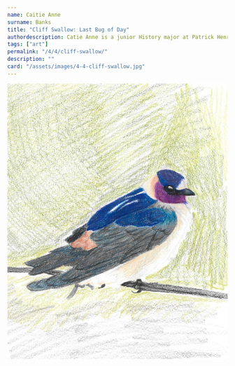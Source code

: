 ```yaml
---
name: Caitie Anne
surname: Banks
title: "Cliff Swallow: Last Bug of Day"
authordescription: Catie Anne is a junior History major at Patrick Henry College. 
tags: ["art"]
permalink: "/4/4/cliff-swallow/"
description: ""
card: "/assets/images/4-4-cliff-swallow.jpg"
---
```

![Picture of an cliff swallow perched on a branch.](/assets/images/4-4-cliff-swallow.jpg)